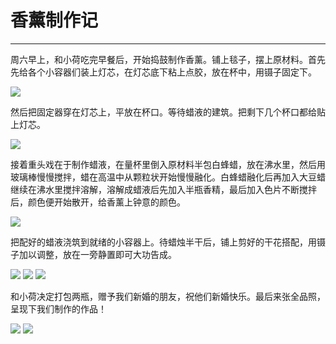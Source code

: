 <!--
 * @Author: caix cai1058@qq.com
 * @Date: 2025-01-18 15:25:58
 * @LastEditors: caix cai1058@qq.com
 * @LastEditTime: 2025-01-18 15:29:43
 * @FilePath: \docsify\docs\articles\journey\j37.md
 * @Description: 香薰制作记
-->
# 香薰制作记
---

周六早上，和小荷吃完早餐后，开始捣鼓制作香薰。铺上毯子，摆上原材料。首先先给各个小容器们装上灯芯，在灯芯底下粘上点胶，放在杯中，用镊子固定下。

<img bor src="//cdn.jsdelivr.net/gh/caix-github/pics-storage/j37120250118.jpg">

然后把固定器穿在灯芯上，平放在杯口。等待蜡液的建筑。把剩下几个杯口都给贴上灯芯。

<img bor src="//cdn.jsdelivr.net/gh/caix-github/pics-storage/j37220250118.jpg">

接着重头戏在于制作蜡液，在量杯里倒入原材料半包白蜂蜡，放在沸水里，然后用玻璃棒慢慢搅拌，蜡在高温中从颗粒状开始慢慢融化。白蜂蜡融化后再加入大豆蜡继续在沸水里搅拌溶解，溶解成蜡液后先加入半瓶香精，最后加入色片不断搅拌后，颜色便开始散开，给香薰上钟意的颜色。

<img bor src="//cdn.jsdelivr.net/gh/caix-github/pics-storage/j37320250118.jpg">

把配好的蜡液浇筑到就绪的小容器上。待蜡烛半干后，铺上剪好的干花搭配，用镊子加以调整，放在一旁静置即可大功告成。

<img bor src="//cdn.jsdelivr.net/gh/caix-github/pics-storage/j37420250118.jpg">

<img bor src="//cdn.jsdelivr.net/gh/caix-github/pics-storage/j37520250118.jpg">

<img bor src="//cdn.jsdelivr.net/gh/caix-github/pics-storage/j37620250118.jpg">

和小荷决定打包两瓶，赠予我们新婚的朋友，祝他们新婚快乐。最后来张全品照，呈现下我们制作的作品！

<img bor src="//cdn.jsdelivr.net/gh/caix-github/pics-storage/j37720250118.jpg">

<img bor src="//cdn.jsdelivr.net/gh/caix-github/pics-storage/j37820250118.jpg">